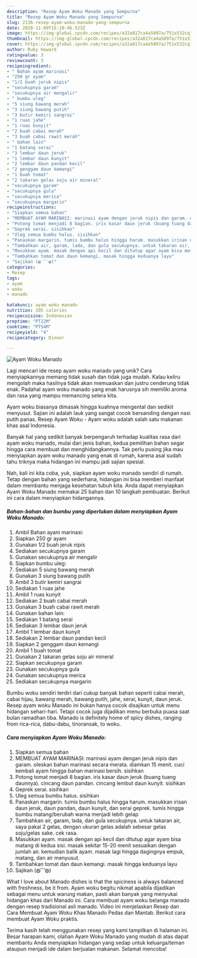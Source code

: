 ```yaml
---
description: "Resep Ayam Woku Manado yang Sempurna"
title: "Resep Ayam Woku Manado yang Sempurna"
slug: 2136-resep-ayam-woku-manado-yang-sempurna
date: 2020-11-09T15:10:46.523Z
image: https://img-global.cpcdn.com/recipes/a32a817ca4a5897a/751x532cq70/ayam-woku-manado-foto-resep-utama.jpg
thumbnail: https://img-global.cpcdn.com/recipes/a32a817ca4a5897a/751x532cq70/ayam-woku-manado-foto-resep-utama.jpg
cover: https://img-global.cpcdn.com/recipes/a32a817ca4a5897a/751x532cq70/ayam-woku-manado-foto-resep-utama.jpg
author: Ruby Howard
ratingvalue: 3
reviewcount: 3
recipeingredient:
- " Bahan ayam marinasi"
- "250 gr ayam"
- "1/2 buah jeruk nipis"
- "secukupnya garam"
- "secukupnya air mengalir"
- " bumbu uleg"
- "5 siung bawang merah"
- "3 siung bawang putih"
- "3 butir kemiri sangrai"
- "1 ruas jahe"
- "1 ruas kunyit"
- "2 buah cabai merah"
- "3 buah cabai rawit merah"
- " bahan lain"
- "1 batang serai"
- "3 lembar daun jeruk"
- "1 lembar daun kunyit"
- "2 lembar daun pandan kecil"
- "2 genggam daun kemangi"
- "1 buah tomat"
- "2 takaran gelas soju air mineral"
- "secukupnya garam"
- "secukupnya gula"
- "secukupnya merica"
- "secukupnya margarin"
recipeinstructions:
- "Siapkan semua bahan"
- "MEMBUAT AYAM MARINASI: marinasi ayam dengan jeruk nipis dan garam. oleskan bahan marinasi secara merata. diamkan 15 menit. cuci kembali ayam hingga bahan marinasi bersih. sisihkan"
- "Potong tomat menjadi 8 bagian. iris kasar daun jeruk (buang tuang daunnya). cincang daun pandan. cincang lembut daun kunyit. sisihkan"
- "Geprek serai. sisihkan"
- "Uleg semua bumbu halus. sisihkan"
- "Panaskan margarin. tumis bumbu halus hingga harum. masukkan irisan daun jeruk, daun pandan, daun kunyit, dan serai geprek. tumis hingga bumbu matang/berubah warna menjadi lebih gelap"
- "Tambahkan air, garam, lada, dan gula secukupnya. untuk takaran air, saya pakai 2 gelas, dengan ukuran gelas adalah sebesar gelas soju/gelas sake. cek rasa."
- "Masukkan ayam. masak dengan api kecil dan ditutup agar ayam bisa matang di kedua sisi. masak sekitar 15-20 menit sesuaikan dengan jumlah air. kemudian balik ayam. masak lagi hingga dagingnya empuk, matang, dan air menyusut."
- "Tambahkan tomat dan daun kemangi. masak hingga keduanya layu"
- "Sajikan (◍′˘‵◍)"
categories:
- Resep
tags:
- ayam
- woku
- manado

katakunci: ayam woku manado 
nutrition: 205 calories
recipecuisine: Indonesian
preptime: "PT22M"
cooktime: "PT54M"
recipeyield: "4"
recipecategory: Dinner

---
```



![Ayam Woku Manado](https://img-global.cpcdn.com/recipes/a32a817ca4a5897a/751x532cq70/ayam-woku-manado-foto-resep-utama.jpg)

Lagi mencari ide resep ayam woku manado yang unik? Cara menyiapkannya memang tidak susah dan tidak juga mudah. Kalau keliru mengolah maka hasilnya tidak akan memuaskan dan justru cenderung tidak enak. Padahal ayam woku manado yang enak harusnya sih memiliki aroma dan rasa yang mampu memancing selera kita.

Ayam woku biasanya dimasak hingga kuahnya mengental dan sedikit menyusut. Sajian ini adalah lauk yang sangat cocok bersanding dengan nasi putih panas. Resep Ayam Woku - Ayam woku adalah salah satu makanan khas asal Indonesia.

Banyak hal yang sedikit banyak berpengaruh terhadap kualitas rasa dari ayam woku manado, mulai dari jenis bahan, kedua pemilihan bahan segar hingga cara membuat dan menghidangkannya. Tak perlu pusing jika mau menyiapkan ayam woku manado yang enak di rumah, karena asal sudah tahu triknya maka hidangan ini mampu jadi sajian spesial.


Nah, kali ini kita coba, yuk, siapkan ayam woku manado sendiri di rumah. Tetap dengan bahan yang sederhana, hidangan ini bisa memberi manfaat dalam membantu menjaga kesehatan tubuh kita. Anda dapat menyiapkan Ayam Woku Manado memakai 25 bahan dan 10 langkah pembuatan. Berikut ini cara dalam menyiapkan hidangannya.

<!--inarticleads1-->

##### Bahan-bahan dan bumbu yang diperlukan dalam menyiapkan Ayam Woku Manado:

1. Ambil  Bahan ayam marinasi:
1. Siapkan 250 gr ayam
1. Gunakan 1/2 buah jeruk nipis
1. Sediakan secukupnya garam
1. Gunakan secukupnya air mengalir
1. Siapkan  bumbu uleg:
1. Sediakan 5 siung bawang merah
1. Gunakan 3 siung bawang putih
1. Ambil 3 butir kemiri sangrai
1. Sediakan 1 ruas jahe
1. Ambil 1 ruas kunyit
1. Sediakan 2 buah cabai merah
1. Gunakan 3 buah cabai rawit merah
1. Gunakan  bahan lain:
1. Sediakan 1 batang serai
1. Sediakan 3 lembar daun jeruk
1. Ambil 1 lembar daun kunyit
1. Sediakan 2 lembar daun pandan kecil
1. Siapkan 2 genggam daun kemangi
1. Ambil 1 buah tomat
1. Gunakan 2 takaran gelas soju air mineral
1. Siapkan secukupnya garam
1. Gunakan secukupnya gula
1. Gunakan secukupnya merica
1. Sediakan secukupnya margarin


Bumbu woku sendiri terdiri dari cukup banyak bahan seperti cabai merah, cabai hijau, bawang merah, bawang putih, jahe, serai, kunyit, daun jeruk. Resep ayam woku Manado ini bukan hanya cocok disajikan untuk menu hidangan sehari-hari. Tetapi cocok juga dijadikan menu berbuka puasa saat bulan ramadhan tiba. Manado is definitely home of spicy dishes, ranging from rica-rica, dabu-dabu, tinoransak, to woku. 

<!--inarticleads2-->

##### Cara menyiapkan Ayam Woku Manado:

1. Siapkan semua bahan
1. MEMBUAT AYAM MARINASI: marinasi ayam dengan jeruk nipis dan garam. oleskan bahan marinasi secara merata. diamkan 15 menit. cuci kembali ayam hingga bahan marinasi bersih. sisihkan
1. Potong tomat menjadi 8 bagian. iris kasar daun jeruk (buang tuang daunnya). cincang daun pandan. cincang lembut daun kunyit. sisihkan
1. Geprek serai. sisihkan
1. Uleg semua bumbu halus. sisihkan
1. Panaskan margarin. tumis bumbu halus hingga harum. masukkan irisan daun jeruk, daun pandan, daun kunyit, dan serai geprek. tumis hingga bumbu matang/berubah warna menjadi lebih gelap
1. Tambahkan air, garam, lada, dan gula secukupnya. untuk takaran air, saya pakai 2 gelas, dengan ukuran gelas adalah sebesar gelas soju/gelas sake. cek rasa.
1. Masukkan ayam. masak dengan api kecil dan ditutup agar ayam bisa matang di kedua sisi. masak sekitar 15-20 menit sesuaikan dengan jumlah air. kemudian balik ayam. masak lagi hingga dagingnya empuk, matang, dan air menyusut.
1. Tambahkan tomat dan daun kemangi. masak hingga keduanya layu
1. Sajikan (◍′˘‵◍)


What I love about Manado dishes is that the spiciness is always balanced with freshness, be it from. Ayam woku begitu nikmat apabila dijadikan sebagai menu untuk warung makan, pasti akan banyak yang menyukai hidangan khas dari Manado ini. Cara membuat ayam woku belanga manado dengan resep tradisional asli manado. Video ini menjelaskan Resep dan Cara Membuat Ayam Woku Khas Manado Pedas dan Mantab. Berikut cara membuat Ayam Woku praktis. 

Terima kasih telah menggunakan resep yang kami tampilkan di halaman ini. Besar harapan kami, olahan Ayam Woku Manado yang mudah di atas dapat membantu Anda menyiapkan hidangan yang sedap untuk keluarga/teman ataupun menjadi ide dalam berjualan makanan. Selamat mencoba!
